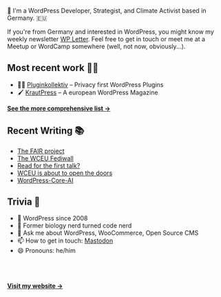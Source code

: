 👋 I'm a WordPress Developer, Strategist, and Climate Activist based in Germany. 🇪🇺

If you're from Germany and interested in WordPress, you might know my weekly newsletter [WP Letter](https://wpletter.de/). Feel free to get in touch or meet me at a Meetup or WordCamp somewhere (well, not now, obviously...).


## Most recent work 👷‍♂️

- 👨‍💻 [Pluginkollektiv](https://github.com/pluginkollektiv) – Privacy first WordPress Plugins
- 🖌️ [KrautPress](https://kraut.press) – A european WordPress Magazine

**[See the more comprehensive list &rarr;](https://simonkraft.com/what-i-do)**


## Recent Writing 📚

<!-- BLOG-POST-LIST:START -->
- [The FAIR project](https://feed.kraut.press/link/23937/17046494/the-fair-project)
- [The WCEU Fediwall](https://feed.kraut.press/link/23937/17046077/the-wceu-fediwall)
- [Read for the first talk?](https://feed.kraut.press/link/23937/17046078/read-for-the-first-talk)
- [WCEU is about to open the doors](https://feed.kraut.press/link/23937/17045190/wceu-is-about-to-open-the-doors)
- [WordPress-Core-AI](https://www.wppodcast.de/podcast/wordpress-core-ai/)
<!-- BLOG-POST-LIST:END -->


## Trivia 🤪

- 👴 WordPress since 2008
- 🌱 Former biology nerd turned code nerd
- 💬 Ask me about WordPress, WooCommerce, Open Source CMS
- 📫 How to get in touch: [Mastodon](https://dewp.space/@simon)
- 😄 Pronouns: he/him

<br/><br/><br/>
**[Visit my website &rarr;](https://simonkraft.com/hi)**